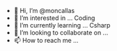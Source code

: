 - 👋 Hi, I’m @moncallas
- 👀 I’m interested in ... Coding
- 🌱 I’m currently learning ... Csharp
- 💞️ I’m looking to collaborate on ...
- 📫 How to reach me ...

<!---
moncallas/moncallas is a ✨ special ✨ repository because its `README.md` (this file) appears on your GitHub profile.
You can click the Preview link to take a look at your changes.
--->
